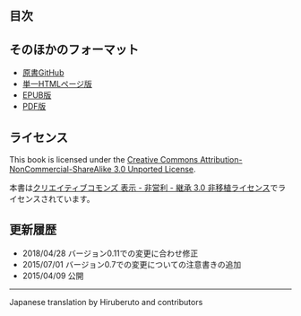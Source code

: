 ## 目次

## そのほかのフォーマット

- [原書GitHub](https://github.com/paf31/purescript-book)
- [単一HTMLページ版](purescript-book-ja.html)
- [EPUB版](purescript-book-ja.epub)
- [PDF版](purescript-book-ja.pdf)


## ライセンス

This book is licensed under the [Creative Commons Attribution-NonCommercial-ShareAlike 3.0 Unported License](http://creativecommons.org/licenses/by-nc-sa/3.0/deed.en_US).

本書は[クリエイティブコモンズ 表示 - 非営利 - 継承 3.0 非移植ライセンス](http://creativecommons.org/licenses/by-nc-sa/3.0/deed.ja)でライセンスされています。

## 更新履歴

* 2018/04/28 バージョン0.11での変更に合わせ修正
* 2015/07/01 バージョン0.7での変更についての注意書きの追加 
* 2015/04/09 公開

----

Japanese translation by Hiruberuto and contributors
